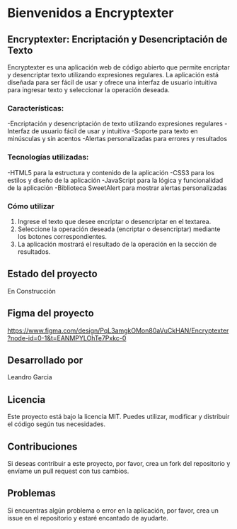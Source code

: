 <h1>Bienvenidos a Encryptexter</h1>


<h2>Encryptexter: Encriptación y Desencriptación de Texto</h2>
<p1>
Encryptexter es una aplicación web de código abierto que permite encriptar y desencriptar texto utilizando expresiones regulares. La aplicación está diseñada para ser fácil de usar y ofrece una interfaz de usuario intuitiva para ingresar texto y seleccionar la operación deseada.

<h3>Características:</h3>

-Encriptación y desencriptación de texto utilizando expresiones regulares
-Interfaz de usuario fácil de usar y intuitiva
-Soporte para texto en minúsculas y sin acentos
-Alertas personalizadas para errores y resultados

<h3>Tecnologías utilizadas:</h3>

-HTML5 para la estructura y contenido de la aplicación
-CSS3 para los estilos y diseño de la aplicación
-JavaScript para la lógica y funcionalidad de la aplicación
-Biblioteca SweetAlert para mostrar alertas personalizadas

<h3>Cómo utilizar</h3>

1. Ingrese el texto que desee encriptar o desencriptar en el textarea.
2. Seleccione la operación deseada (encriptar o desencriptar) mediante los botones correspondientes.
3. La aplicación mostrará el resultado de la operación en la sección de resultados.

<h2>Estado del proyecto</h2>

En Construcción

<h2>Figma del proyecto</h2>

https://www.figma.com/design/PqL3amgkOMon80aVuCkHAN/Encryptexter?node-id=0-1&t=EANMPYLOhTe7Pxkc-0

<h2>Desarrollado por</h2>

Leandro Garcia

<h2>Licencia</h2>

Este proyecto está bajo la licencia MIT. Puedes utilizar, modificar y distribuir el código según tus necesidades.

<h2>Contribuciones</h2>

Si deseas contribuir a este proyecto, por favor, crea un fork del repositorio y envíame un pull request con tus cambios.

<h2>Problemas</h2>

Si encuentras algún problema o error en la aplicación, por favor, crea un issue en el repositorio y estaré encantado de ayudarte.
